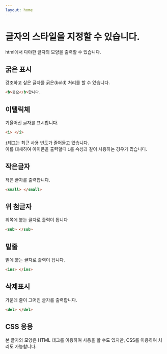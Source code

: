 ```yaml
---
layout: home
---
```


# 글자의 스타일을 지정할 수 있습니다.
html에서 다야한 글자의 모양을 출력할 수 있습니다.

## 굵은 표시
강조하고 싶은 글자를 굵은(bold) 처리를 할 수 있습니다.

```html
<b>중요</b>합니다.
```

## 이탤릭체
기울어진 글자를 표시합니다.

```html
<i> </i>
```

`i`테그는 최근 사용 빈도가 줄어들고 있습니다.  
이를 대체하여 아이콘을 출력할때 `i`를 속성과 같이 사용하는 경우가 많습니다.

## 작은글자
작은 글자를 출력합니다.

```html
<small> </small>
```

## 위 첨글자
위쪽에 붙는 글자로 출력이 됩니다
```html
<sub> </sub>
```

## 밑줄
밑에  붙는 글자로 출력이 됩니다.
```html
<ins> </ins>
```

## 삭제표시
가운데 줄이 그어진 글자를 출력합니다.

```html
<del> </del>
```

## CSS 응용
본 글자의 모양은 HTML 테그를 이용하여 사용을 할 수도 있지만, CSS를 이용하여 처리도 가능합니다.
